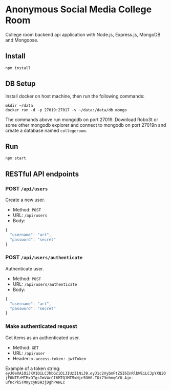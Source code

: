 # Anonymous Social Media College Room

College room backend api application with Node.js, Express.js, MongoDB and Mongoose.

## Install

`npm install`

## DB Setup

Install docker on host machine, then run the following commands:
```
mkdir ~/data
docker run -d -p 27019:27017 -v ~/data:/data/db mongo
```

The commands above run mongodb on port 27019.
Download Robo3t or some other mongodb explorer and connect to mongodb on port 27019n and create a database named `collegeroom`.

## Run

`npm start`


## RESTful API endpoints

### POST `/api/users`

Create a new user.

+ Method: `POST`
+ URL: `/api/users`
+ Body:

```js
{
  "username": "art",
  "password": "secret"
}
```

### POST `/api/users/authenticate`

Authenticate user.

+ Method: `POST`
+ URL: `/api/users/authenticate`
+ Body:

```js
{
  "username": "art",
  "password": "secret"
}
```

### Make authenticated request

Get items as an authenticated user.

+ Method: `GET`
+ URL: `/api/user`
+ Header: `x-access-token: jwtToken`

Example of a token string: `eyJ0eXAiOiJKV1QiLCJhbGciOiJIUzI1NiJ9.eyJ1c2VybmFtZSI6InRlbWEiLCJpYXQiOjE0NTEzMTMxOTgsImV4cCI6MTQ1MTMxNjc5OH0.TOi73nhmqGYU_Ajo-ufKcPk5TMmycyNSW3jDghPAHLc`

